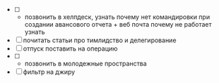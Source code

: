 - [ ] -  позвонить в хелпдеск, узнать почему нет командировки при создании авансового отчета + веб почта почему не работает узнать
- [ ] почитать статьи про тимлидство и делегирование
- [ ]  отпуск поставить на операцию
- [ ] - позвонить в молодежные пространства  
- [ ] фильтр на джиру
